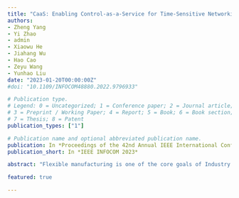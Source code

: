 ```yaml
---
title: "CaaS: Enabling Control-as-a-Service for Time-Sensitive Networking"
authors:
- Zheng Yang
- Yi Zhao
- admin
- Xiaowu He
- Jiahang Wu
- Hao Cao
- Zeyu Wang
- Yunhao Liu
date: "2023-01-20T00:00:00Z"
#doi: "10.1109/INFOCOM48880.2022.9796933"

# Publication type.
# Legend: 0 = Uncategorized; 1 = Conference paper; 2 = Journal article;
# 3 = Preprint / Working Paper; 4 = Report; 5 = Book; 6 = Book section;
# 7 = Thesis; 8 = Patent
publication_types: ["1"]

# Publication name and optional abbreviated publication name.
publication: In *Proceedings of the 42nd Annual IEEE International Conference on Computer Communications*
publication_short: In *IEEE INFOCOM 2023*

abstract: "Flexible manufacturing is one of the core goals of Industry 4.0 and brings new challenges to current industrial control systems. Our detailed field study on auto glass industry revealed that existing production lines are laborious to reconfigure, difficult to upscale, and costly to upgrade during production switching. Such inflexibility arises from the tight coupling of devices, controllers, and control tasks. In this work, we propose a new architecture for industrial control systems named Control-as-a-Service (CaaS). CaaS transfers and distributes control tasks from dedicated controllers into Time-Sensitive Networking (TSN) switches. By combining control and transmission functions in switches, CaaS virtualizes the industrial TSN network to one Programmable Logic Controller (PLC). We propose a set of techniques that realize end-to-end determinism for in-network industrial control and a joint task and traffic scheduling algorithm. We evaluate the performance of CaaS on testbeds based on real-world networked control systems. The results show that the idea of CaaS is feasible and effective, and CaaS achieves absolute packet delivery, 42-45% lower latency, and three orders of magnitude lower jitter. We believe CaaS is a meaningful step towards the distribution, virtualization, and servitization of industrial control."

featured: true

---
```

